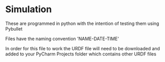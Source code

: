 # Simulation
These are programmed in python with the intention of testing them using Pybullet

Files have the naming convention 'NAME-DATE-TIME'

In order for this file to work the URDF file will need to be downloaded and added to your PyCharm Projects folder which contains other URDF files
